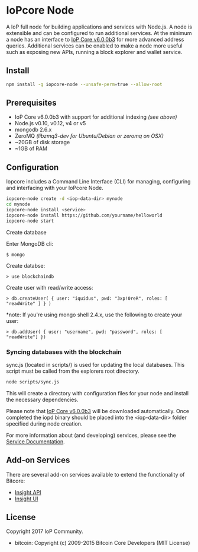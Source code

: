 IoPcore Node
============

A IoP full node for building applications and services with Node.js. A node is extensible and can be configured to run additional services. At the minimum a node has an interface to [IoP Core v6.0.0b3](https://github.com/Internet-of-People/iop-core/releases) for more advanced address queries. Additional services can be enabled to make a node more useful such as exposing new APIs, running a block explorer and wallet service.

## Install

```bash
npm install -g iopcore-node --unsafe-perm=true --allow-root
```

## Prerequisites

- IoP Core v6.0.0b3 with support for additional indexing *(see above)*
- Node.js v0.10, v0.12, v4 or v5
- mongodb 2.6.x
- ZeroMQ *(libzmq3-dev for Ubuntu/Debian or zeromq on OSX)*
- ~20GB of disk storage
- ~1GB of RAM

## Configuration

Iopcore includes a Command Line Interface (CLI) for managing, configuring and interfacing with your IoPcore Node.

```bash
iopcore-node create -d <iop-data-dir> mynode
cd mynode
iopcore-node install <service>
iopcore-node install https://github.com/yourname/helloworld
iopcore-node start
```

Create database

Enter MongoDB cli:

    $ mongo

Create databse:

    > use blockchaindb

Create user with read/write access:

    > db.createUser( { user: "iquidus", pwd: "3xp!0reR", roles: [ "readWrite" ] } )

*note: If you're using mongo shell 2.4.x, use the following to create your user:

    > db.addUser( { user: "username", pwd: "password", roles: [ "readWrite"] })

### Syncing databases with the blockchain

sync.js (located in scripts/) is used for updating the local databases. This script must be called from the explorers root directory.

```bash
node scripts/sync.js
```	

This will create a directory with configuration files for your node and install the necessary dependencies.

Please note that [IoP Core v6.0.0b3](https://github.com/Internet-of-People/iop-core/releases) will be downloaded automatically. Once completed the iopd binary should be placed into the &lt;iop-data-dir&gt; folder specified during node creation.

For more information about (and developing) services, please see the [Service Documentation](docs/services.md).

## Add-on Services

There are several add-on services available to extend the functionality of Bitcore:

- [Insight API](https://github.com/hendry19901990/insight-api/tree/master)
- [Insight UI](https://github.com/hendry19901990/insight-ui/tree/master)

  
## License

Copyright 2017 IoP Community.

- bitcoin: Copyright (c) 2009-2015 Bitcoin Core Developers (MIT License)

